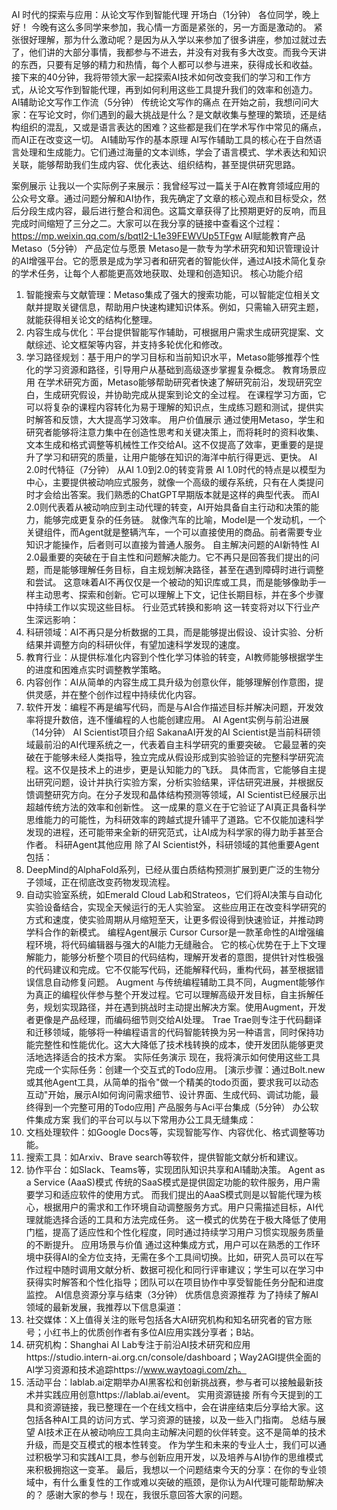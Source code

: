 AI 时代的探索与应用：从论文写作到智能代理
开场白（1分钟）
各位同学，晚上好！
今晚有这么多同学来参加，我心情一方面是紧张的，另一方面是激动的。
紧张很好理解，那为什么激动呢？是因为从入学以来参加了很多讲座，参加过就过去了，他们讲的大部分事情，我都参与不进去，并没有对我有多大改变。而我今天讲的东西，只要有足够的精力和热情，每个人都可以参与进来，获得成长和收益。
接下来的40分钟，我将带领大家一起探索AI技术如何改变我们的学习和工作方式，从论文写作到智能代理，再到如何利用这些工具提升我们的效率和创造力。
AI辅助论文写作工作流（5分钟）
传统论文写作的痛点
在开始之前，我想问问大家：在写论文时，你们遇到的最大挑战是什么？是文献收集与整理的繁琐，还是结构组织的混乱，又或是语言表达的困难？这些都是我们在学术写作中常见的痛点，而AI正在改变这一切。
AI辅助写作的基本原理
AI写作辅助工具的核心在于自然语言处理和生成能力。它们通过海量的文本训练，学会了语言模式、学术表达和知识关联，能够帮助我们生成内容、优化表达、组织结构，甚至提供研究思路。

案例展示
让我以一个实际例子来展示：我曾经写过一篇关于AI在教育领域应用的公众号文章。通过问题分解和AI协作，我先确定了文章的核心观点和目标受众，然后分段生成内容，最后进行整合和润色。这篇文章获得了比预期更好的反响，而且完成时间缩短了三分之二。大家可以在我分享的链接中查看这个过程：https://mp.weixin.qq.com/s/bqtI2-L1e39FEWVUp5TFgw
AI赋能教育产品Metaso（5分钟）
产品定位与愿景
Metaso是一款专为学术研究和知识管理设计的AI增强平台。它的愿景是成为学习者和研究者的智能伙伴，通过AI技术简化复杂的学术任务，让每个人都能更高效地获取、处理和创造知识。
核心功能介绍
1. 智能搜索与文献管理：Metaso集成了强大的搜索功能，可以智能定位相关文献并提取关键信息，帮助用户快速构建知识体系。例如，只需输入研究主题，就能获得相关论文的结构化整理。
2. 内容生成与优化：平台提供智能写作辅助，可根据用户需求生成研究提案、文献综述、论文框架等内容，并支持多轮优化和修改。
3. 学习路径规划：基于用户的学习目标和当前知识水平，Metaso能够推荐个性化的学习资源和路径，引导用户从基础到高级逐步掌握复杂概念。
教育场景应用
在学术研究方面，Metaso能够帮助研究者快速了解研究前沿，发现研究空白，生成研究假设，并协助完成从提案到论文的全过程。
在课程学习方面，它可以将复杂的课程内容转化为易于理解的知识点，生成练习题和测试，提供实时解答和反馈，大大提高学习效率。
用户价值展示
通过使用Metaso，学生和研究者能够将注意力集中在创造性思考和关键决策上，而将耗时的资料收集、文本生成和格式调整等机械性工作交给AI。这不仅提高了效率，更重要的是提升了学习和研究的质量，让用户能够在知识的海洋中航行得更远、更快。
AI 2.0时代特征（7分钟）
从AI 1.0到2.0的转变背景
AI 1.0时代的特点是以模型为中心，主要提供被动响应式服务，就像一个高级的缓存系统，只有在人类提问时才会给出答案。我们熟悉的ChatGPT早期版本就是这样的典型代表。
而AI 2.0则代表着从被动响应到主动代理的转变，AI开始具备自主行动和决策的能力，能够完成更复杂的任务链。
就像汽车的比喻，Model是一个发动机，一个关键组件，而Agent就是整辆汽车，一个可以直接使用的商品。前者需要专业知识才能操作，后者则可以直接为普通人服务。
自主解决问题的AI新特性
AI 2.0最重要的突破在于自主性和问题解决能力。它不再只是回答我们提出的问题，而是能够理解任务目标，自主规划解决路径，甚至在遇到障碍时进行调整和尝试。
这意味着AI不再仅仅是一个被动的知识库或工具，而是能够像助手一样主动思考、探索和创新。它可以理解上下文，记住长期目标，并在多个步骤中持续工作以实现这些目标。
行业范式转换和影响
这一转变将对以下行业产生深远影响：
1. 科研领域：AI不再只是分析数据的工具，而是能够提出假设、设计实验、分析结果并调整方向的科研伙伴，有望加速科学发现的速度。
2. 教育行业：从提供标准化内容到个性化学习体验的转变，AI教师能够根据学生的进度和困难点实时调整教学策略。
3. 内容创作：AI从简单的内容生成工具升级为创意伙伴，能够理解创作意图，提供灵感，并在整个创作过程中持续优化内容。
4. 软件开发：编程不再是编写代码，而是与AI合作描述目标并解决问题，开发效率将提升数倍，连不懂编程的人也能创建应用。
AI Agent实例与前沿进展（14分钟）
AI Scientist项目介绍
SakanaAI开发的AI Scientist是当前科研领域最前沿的AI代理系统之一，代表着自主科学研究的重要突破。
它最显著的突破在于能够未经人类指导，独立完成从假设形成到实验验证的完整科学研究流程。这不仅是技术上的进步，更是认知能力的飞跃。
具体而言，它能够自主提出研究问题，设计并执行实验方案，分析实验结果，评估研究进展，并根据反馈调整研究方向。在分子发现和晶体结构预测等领域，AI Scientist已经展示出超越传统方法的效率和创新性。
这一成果的意义在于它验证了AI真正具备科学思维能力的可能性，为科研效率的跨越式提升铺平了道路。它不仅能加速科学发现的进程，还可能带来全新的研究范式，让AI成为科学家的得力助手甚至合作者。
科研Agent其他应用
除了AI Scientist外，科研领域的其他重要Agent包括：
1. DeepMind的AlphaFold系列，已经从蛋白质结构预测扩展到更广泛的生物分子领域，正在彻底改变药物发现流程。
2. 自动实验室系统，如Emerald Cloud Lab和Strateos，它们将AI决策与自动化实验设备结合，实现全天候运行的无人实验室。
这些应用正在改变科学研究的方式和速度，使实验周期从月缩短至天，让更多假设得到快速验证，并推动跨学科合作的新模式。
编程Agent展示
Cursor
Cursor是一款革命性的AI增强编程环境，将代码编辑器与强大的AI能力无缝融合。
它的核心优势在于上下文理解能力，能够分析整个项目的代码结构，理解开发者的意图，提供针对性极强的代码建议和完成。它不仅能写代码，还能解释代码，重构代码，甚至根据错误信息自动修复问题。
Augment
与传统编程辅助工具不同，Augment能够作为真正的编程伙伴参与整个开发过程。它可以理解高级开发目标，自主拆解任务，规划实现路径，并在遇到挑战时主动提出解决方案。使用Augment，开发者更像是产品经理，而编码细节则交给AI处理。
Trae
Trae则专注于代码翻译和迁移领域，能够将一种编程语言的代码智能转换为另一种语言，同时保持功能完整性和性能优化。这大大降低了技术栈转换的成本，使开发团队能够更灵活地选择适合的技术方案。
实际任务演示
现在，我将演示如何使用这些工具完成一个实际任务：创建一个交互式的Todo应用。
[演示步骤：通过Bolt.new或其他Agent工具，从简单的指令"做一个精美的todo页面，要求我可以动态互动"开始，展示AI如何询问需求细节、设计界面、生成代码、调试功能，最终得到一个完整可用的Todo应用]
产品服务与Aci平台集成（5分钟）
办公软件集成方案
我们的平台可以与以下常用办公工具无缝集成：
1. 文档处理软件：如Google Docs等，实现智能写作、内容优化、格式调整等功能。
2. 搜索工具：如Arxiv、Brave search等软件，提供智能文献分析和建议。
3. 协作平台：如Slack、Teams等，实现团队知识共享和AI辅助决策。
Agent as a Service (AaaS)模式
传统的SaaS模式是提供固定功能的软件服务，用户需要学习和适应软件的使用方式。
而我们提出的AaaS模式则是以智能代理为核心，根据用户的需求和工作环境自动调整服务方式。用户只需描述目标，AI代理就能选择合适的工具和方法完成任务。
这一模式的优势在于极大降低了使用门槛，提高了适应性和个性化程度，同时通过持续学习用户习惯实现服务质量的不断提升。
应用场景与价值
通过这种集成方式，用户可以在熟悉的工作环境中获得AI的全方位支持，无需在多个工具间切换。比如，研究人员可以在写作过程中随时调用文献分析、数据可视化和同行评审建议；学生可以在学习中获得实时解答和个性化指导；团队可以在项目协作中享受智能任务分配和进度监控。
AI信息资源分享与结束（3分钟）
优质信息资源推荐
为了持续了解AI领域的最新发展，我推荐以下信息渠道：
1. 社交媒体：X上值得关注的账号包括各大AI研究机构和知名研究者的官方账号；小红书上的优质创作者有多位AI应用实践分享者；B站。
2. 研究机构：Shanghai AI Lab专注于前沿AI技术研究和应用https://studio.intern-ai.org.cn/console/dashboard；Way2AGI提供全面的AI学习资源和技术追踪https://www.waytoagi.com/zh。
3. 活动平台：lablab.ai定期举办AI黑客松和创新挑战赛，参与者可以接触最新技术并实践应用创意https://lablab.ai/event。
实用资源链接
所有今天提到的工具和资源链接，我已整理在一个在线文档中，会在讲座结束后分享给大家。这包括各种AI工具的访问方式、学习资源的链接，以及一些入门指南。
总结与展望
AI技术正在从被动响应工具向主动解决问题的伙伴转变。这不是简单的技术升级，而是交互模式的根本性转变。
作为学生和未来的专业人士，我们可以通过积极学习和实践AI工具，参与创新应用开发，以及培养与AI协作的思维模式来积极拥抱这一变革。
最后，我想以一个问题结束今天的分享：在你的专业领域中，有什么重复性的工作或难以突破的瓶颈，是你认为AI代理可能帮助解决的？
感谢大家的参与！现在，我很乐意回答大家的问题。
